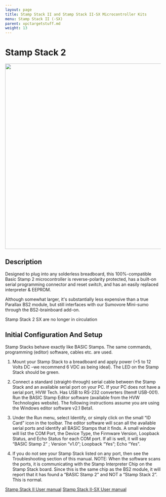 ```yaml
---
layout: page
title: Stamp Stack II and Stamp Stack II-SX Microcontroller Kits
menu: Stamp Stack II (-SX)
parent: xpctargetstuff.md
weight: 13
---
```

# Stamp Stack 2

<p align="center">
<img src="https://github.com/armlab-clemson/armlab_inventory/blob/gh-pages/images/stamp_stack_2.jpg?raw=true" width="600px" >
</p>

## Description
Designed to plug into any solderless breadboard, this 100%-compatible Basic Stamp 2 microcontroller is reverse-polarity protected, has a built-on serial programming connector and reset switch, and has an easily replaced interpreter & EEPROM.

Although somewhat larger, it's substantially less expensive than a true Parallax BS2 module, but still interfaces with our Sumovore Mini-sumo through the BS2-brainboard add-on.

Stamp Stack 2 SX are no longer in circulation

## Initial Configuration And Setup

Stamp Stacks behave exactly like BASIC Stamps. The same commands, programming (editor) software, cables etc. are used.
1. Mount your Stamp Stack to a breadboard and apply power (+5 to 12 Volts DC –we recommend 6 VDC as being ideal). The LED on the Stamp Stack should be green.
2. Connect a standard (straight-through) serial cable between the Stamp Stack and an available serial port on your PC. If your PC does not have a serial port, HVW Tech. Has USB to RS-232 converters (Item# USB-001). Run the BASIC Stamp Editor software (available from the HVW Technologies website). The following instructions assume you are using the Windows editor software v2.1 Beta1.
3. Under the Run menu, select Identify, or simply click on the small “ID Card” icon in the toolbar. The editor software will scan all the available serial ports and identify all BASIC Stamps that it finds. A small window will list the COM
Port, the Device Type, the Firmware Version, Loopback Status, and Echo Status for each COM port. If all is well, it will say “BASIC Stamp 2” ; Version “v1.0”; Loopback “Yes”; Echo “Yes”.

4. If you do not see your Stamp Stack listed on any port, then see the Troubleshooting section of this manual. NOTE: When the software scans the ports, it is communicating with the Stamp Interpreter Chip on the Stamp Stack board. Since this is the same chip as the BS2 module, it will report that it has found a “BASIC Stamp 2” and NOT a “Stamp Stack 2”. This is normal.


[Stamp Stack II User manual](https://cdn.solarbotics.com/products/documentation/stamp%20stack%20ii%20v5.4.pdf)
[Stamp Stack II-SX User manual](https://cdn.solarbotics.com/products/documentation/stamp%20stack%20ii%20sx%20v5.4.pdf)
